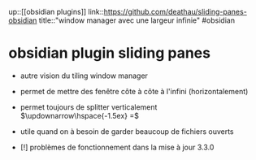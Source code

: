 up::[[obsidian plugins]]
link::https://github.com/deathau/sliding-panes-obsidian
title::"window manager avec une largeur infinie"
#obsidian 
# obsidian plugin sliding panes
 - autre vision du tiling window manager
 - permet de mettre des fenêtre côte à côte à l'infini (horizontalement)
 - permet toujours de splitter verticalement $\updownarrow\hspace{-1.5ex} =$
 - utile quand on à besoin de garder beaucoup de fichiers ouverts

 - [!] problèmes de fonctionnement dans la mise à jour 3.3.0
